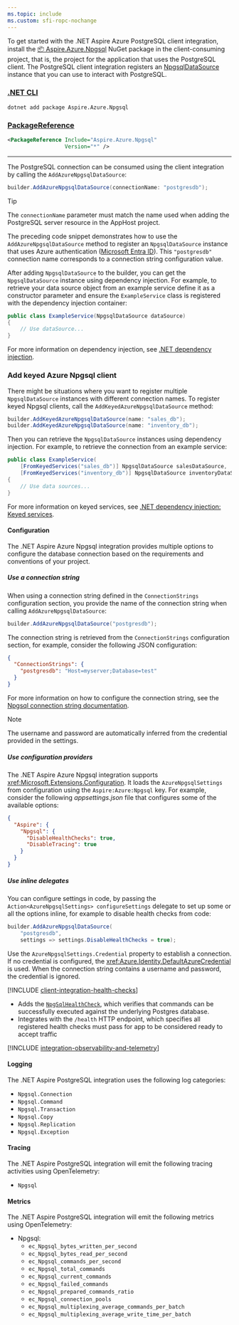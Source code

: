 ```yaml
---
ms.topic: include
ms.custom: sfi-ropc-nochange
---
```


To get started with the .NET Aspire Azure PostgreSQL client integration, install the [📦 Aspire.Azure.Npgsql](https://www.nuget.org/packages/Aspire.Azure.Npgsql) NuGet package in the client-consuming project, that is, the project for the application that uses the PostgreSQL client. The PostgreSQL client integration registers an [NpgsqlDataSource](https://www.npgsql.org/doc/api/Npgsql.NpgsqlDataSource.html) instance that you can use to interact with PostgreSQL.

### [.NET CLI](#tab/dotnet-cli)

```dotnetcli
dotnet add package Aspire.Azure.Npgsql
```

### [PackageReference](#tab/package-reference)

```xml
<PackageReference Include="Aspire.Azure.Npgsql"
                  Version="*" />
```

---

<!-- TODO: Add xref to AddAzureNpgsqlDataSource when available -->

The PostgreSQL connection can be consumed using the client integration by calling the `AddAzureNpgsqlDataSource`:

```csharp
builder.AddAzureNpgsqlDataSource(connectionName: "postgresdb");
```

> [!TIP]
> The `connectionName` parameter must match the name used when adding the PostgreSQL server resource in the AppHost project.

The preceding code snippet demonstrates how to use the `AddAzureNpgsqlDataSource` method to register an `NpgsqlDataSource` instance that uses Azure authentication ([Microsoft Entra ID](/azure/postgresql/flexible-server/concepts-azure-ad-authentication)). This `"postgresdb"` connection name corresponds to a connection string configuration value.

After adding `NpgsqlDataSource` to the builder, you can get the `NpgsqlDataSource` instance using dependency injection. For example, to retrieve your data source object from an example service define it as a constructor parameter and ensure the `ExampleService` class is registered with the dependency injection container:

```csharp
public class ExampleService(NpgsqlDataSource dataSource)
{
    // Use dataSource...
}
```

For more information on dependency injection, see [.NET dependency injection](/dotnet/core/extensions/dependency-injection).

### Add keyed Azure Npgsql client

<!-- TODO: Add xref to AddKeyedAzureNpgsqlDataSource when available -->

There might be situations where you want to register multiple `NpgsqlDataSource` instances with different connection names. To register keyed Npgsql clients, call the `AddKeyedAzureNpgsqlDataSource` method:

```csharp
builder.AddKeyedAzureNpgsqlDataSource(name: "sales_db");
builder.AddKeyedAzureNpgsqlDataSource(name: "inventory_db");
```

Then you can retrieve the `NpgsqlDataSource` instances using dependency injection. For example, to retrieve the connection from an example service:

```csharp
public class ExampleService(
    [FromKeyedServices("sales_db")] NpgsqlDataSource salesDataSource,
    [FromKeyedServices("inventory_db")] NpgsqlDataSource inventoryDataSource)
{
    // Use data sources...
}
```

For more information on keyed services, see [.NET dependency injection: Keyed services](/dotnet/core/extensions/dependency-injection#keyed-services).

#### Configuration

The .NET Aspire Azure Npgsql integration provides multiple options to configure the database connection based on the requirements and conventions of your project.

##### Use a connection string

When using a connection string defined in the `ConnectionStrings` configuration section, you provide the name of the connection string when calling `AddAzureNpgsqlDataSource`:

```csharp
builder.AddAzureNpgsqlDataSource("postgresdb");
```

The connection string is retrieved from the `ConnectionStrings` configuration section, for example, consider the following JSON configuration:

```json
{
  "ConnectionStrings": {
    "postgresdb": "Host=myserver;Database=test"
  }
}
```

For more information on how to configure the connection string, see the [Npgsql connection string documentation](https://www.npgsql.org/doc/connection-string-parameters.html).

> [!NOTE]
> The username and password are automatically inferred from the credential provided in the settings.

##### Use configuration providers

<!-- TODO: Add xref to AzureNpgsqlSettings when available -->

The .NET Aspire Azure Npgsql integration supports <xref:Microsoft.Extensions.Configuration>. It loads the `AzureNpgsqlSettings` from configuration using the `Aspire:Azure:Npgsql` key. For example, consider the following _appsettings.json_ file that configures some of the available options:

```json
{
  "Aspire": {
    "Npgsql": {
      "DisableHealthChecks": true,
      "DisableTracing": true
    }
  }
}
```

##### Use inline delegates

You can configure settings in code, by passing the `Action<AzureNpgsqlSettings> configureSettings` delegate to set up some or all the options inline, for example to disable health checks from code:

```csharp
builder.AddAzureNpgsqlDataSource(
    "postgresdb",
    settings => settings.DisableHealthChecks = true);
```

<!-- TODO: Add xref to AzureNpgsqlSettings.Credential when available -->

Use the `AzureNpgsqlSettings.Credential` property to establish a connection. If no credential is configured, the <xref:Azure.Identity.DefaultAzureCredential> is used. When the connection string contains a username and password, the credential is ignored.

[!INCLUDE [client-integration-health-checks](../../includes/client-integration-health-checks.md)]

- Adds the [`NpgSqlHealthCheck`](https://github.com/Xabaril/AspNetCore.Diagnostics.HealthChecks/blob/master/src/HealthChecks.NpgSql/NpgSqlHealthCheck.cs), which verifies that commands can be successfully executed against the underlying Postgres database.
- Integrates with the `/health` HTTP endpoint, which specifies all registered health checks must pass for app to be considered ready to accept traffic

[!INCLUDE [integration-observability-and-telemetry](../../includes/integration-observability-and-telemetry.md)]

#### Logging

The .NET Aspire PostgreSQL integration uses the following log categories:

- `Npgsql.Connection`
- `Npgsql.Command`
- `Npgsql.Transaction`
- `Npgsql.Copy`
- `Npgsql.Replication`
- `Npgsql.Exception`

#### Tracing

The .NET Aspire PostgreSQL integration will emit the following tracing activities using OpenTelemetry:

- `Npgsql`

#### Metrics

The .NET Aspire PostgreSQL integration will emit the following metrics using OpenTelemetry:

- Npgsql:
  - `ec_Npgsql_bytes_written_per_second`
  - `ec_Npgsql_bytes_read_per_second`
  - `ec_Npgsql_commands_per_second`
  - `ec_Npgsql_total_commands`
  - `ec_Npgsql_current_commands`
  - `ec_Npgsql_failed_commands`
  - `ec_Npgsql_prepared_commands_ratio`
  - `ec_Npgsql_connection_pools`
  - `ec_Npgsql_multiplexing_average_commands_per_batch`
  - `ec_Npgsql_multiplexing_average_write_time_per_batch`
